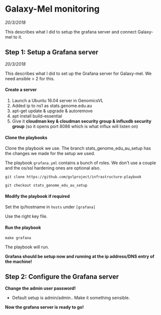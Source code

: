 # Galaxy-Mel monitoring

*20/3/2018*

This describes what I did to setup the grafana server and connect Galaxy-mel to it.

## Step 1: Setup a Grafana server

*20/3/2018*

This describes what I did to set up the Grafana server for Galaxy-mel. We need ansible > 2 for this.

#### Create a server

1. Launch a Ubuntu 16.04 server in GenomicsVL
1. Added ip to ns1 as stats.genome.edu.au
1. apt-get update & upgrade & autoremove
1. apt install build-essential
1. Give it **cloudman key & cloudman security group & influxdb security group** (so it opens port 8086 which is what influx will listen on)

#### Clone the playbooks

Clone the playbook we use. The branch stats_genome_edu_au_setup has the changes we made for the setup we used.

The playbook `grafana.yml` contains a bunch of roles. We don't use a couple and the os/ssl hardening ones are optional also.

```
git clone https://github.com/gvlproject/infrastructure-playbook

git checkout stats_genome_edu_au_setup
```

#### Modify the playbook if required

Set the ip/hostname in `hosts` under `[grafana]`

Use the right key file.

#### Run the playbook

```
make grafana
```

The playbook will run.

**Grafana should be setup now and running at the ip address/DNS entry of the machine!**

## Step 2: Configure the Grafana server

**Change the admin user password!**

* Default setup is admin/admin.. Make it something sensible.

**Now the grafana server is ready to go!**
